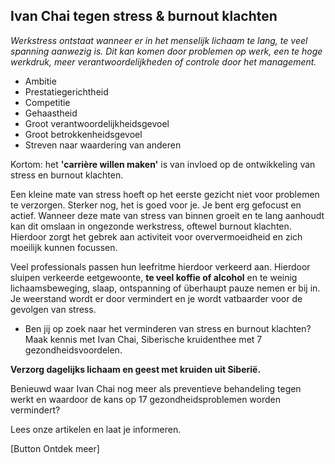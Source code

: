 ## Ivan Chai tegen stress & burnout klachten

_Werkstress ontstaat wanneer er in het menselijk lichaam te lang, te veel spanning aanwezig is. Dit kan komen door problemen op werk, een te hoge werkdruk, meer verantwoordelijkheden of controle door het management._

* Ambitie
* Prestatiegerichtheid
* Competitie
* Gehaastheid
* Groot verantwoordelijkheidsgevoel 
* Groot betrokkenheidsgevoel 
* Streven naar waardering van anderen 

Kortom: het **'carrière willen maken'** is van invloed op de ontwikkeling van stress en burnout klachten.

Een kleine mate van stress hoeft op het eerste gezicht niet voor problemen te verzorgen. Sterker nog, het is goed voor je. Je bent erg gefocust en actief. Wanneer deze mate van stress van binnen groeit en te lang aanhoudt kan dit omslaan in ongezonde werkstress, oftewel burnout klachten. Hierdoor zorgt het gebrek aan activiteit voor oververmoeidheid en zich moeilijk kunnen focussen.

Veel professionals passen hun leefritme hierdoor verkeerd aan. Hierdoor sluipen verkeerde eetgewoonte, **te veel koffie of alcohol** en te weinig lichaamsbeweging, slaap, ontspanning of überhaupt pauze nemen er bij in. Je weerstand wordt er door vermindert en je wordt vatbaarder voor de gevolgen van stress.

* Ben jij op zoek naar het verminderen van stress en burnout klachten? <br>
Maak kennis met Ivan Chai, Siberische kruidenthee met 7 gezondheidsvoordelen.

**Verzorg dagelijks lichaam en geest met kruiden uit Siberië.**

Benieuwd waar Ivan Chai nog meer als preventieve behandeling tegen werkt en waardoor de kans op 17 gezondheidsproblemen worden vermindert?

Lees onze artikelen en laat je informeren.

[Button Ontdek meer]
